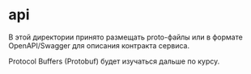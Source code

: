 # api

В этой директории принято размещать proto-файлы или в формате OpenAPI/Swagger для описания контракта сервиса.

Protocol Buffers (Protobuf) будет изучаться дальше по курсу.